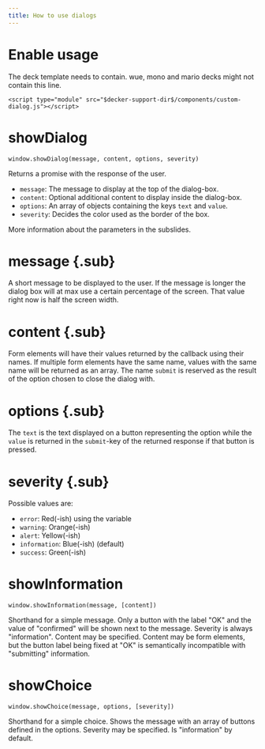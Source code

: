```yaml
---
title: How to use dialogs
---
```


# Enable usage

The deck template needs to contain. wue, mono and mario decks might not contain this line.

`<script type="module" src="$decker-support-dir$/components/custom-dialog.js"></script>`

# showDialog

`window.showDialog(message, content, options, severity)`

Returns a promise with the response of the user.

- `message`: The message to display at the top of the dialog-box.
- `content`: Optional additional content to display inside the dialog-box.
- `options`: An array of objects containing the keys `text` and `value`.
- `severity`: Decides the color used as the border of the box.

More information about the parameters in the subslides.

# message {.sub}

A short message to be displayed to the user. If the message is longer the dialog box will at max use a certain percentage of the screen. That value right now is half the screen width.

# content {.sub}

Form elements will have their values returned by the callback using their names.
If multiple form elements have the same name, values with the same name will be returned as an array.
The name `submit` is reserved as the result of the option chosen to close the dialog with.

# options {.sub}

The `text` is the text displayed on a button representing the option while the `value` is returned in the `submit`-key of the returned response if that button is pressed.

# severity {.sub}

Possible values are:

- `error`: Red(-ish) using the variable 
- `warning`: Orange(-ish)
- `alert`: Yellow(-ish)
- `information`: Blue(-ish) (default)
- `success`: Green(-ish)

# showInformation

`window.showInformation(message, [content])`

Shorthand for a simple message. Only a button with the label "OK" and the value of "confirmed" will be shown next to the message. Severity is always "information". Content may be specified. Content may be form elements, but the button label being fixed at "OK" is semantically incompatible with "submitting" information.

# showChoice

`window.showChoice(message, options, [severity])`

Shorthand for a simple choice. Shows the message with an array of buttons defined in the options. Severity may be specified. Is "information" by default.
